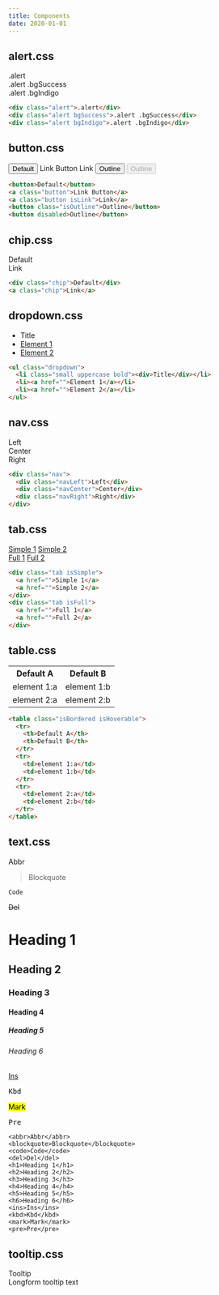 ```yaml
---
title: Components
date: 2020-01-01
---
```


## alert.css

<div class="alert">.alert</div>
<div class="alert bgSuccess">.alert .bgSuccess</div>
<div class="alert bgIndigo">.alert .bgIndigo</div>

```html
<div class="alert">.alert</div>
<div class="alert bgSuccess">.alert .bgSuccess</div>
<div class="alert bgIndigo">.alert .bgIndigo</div>
```

## button.css

<button>Default</button>
<a class="button">Link Button</a>
<a class="button isLink">Link</a>
<button class="isOutline">Outline</button>
<button disabled>Outline</button>

```html
<button>Default</button>
<a class="button">Link Button</a>
<a class="button isLink">Link</a>
<button class="isOutline">Outline</button>
<button disabled>Outline</button>
```

## chip.css

<p><div class="chip">Default</div>
<a class="chip">Link</a>
</p>

```html
<div class="chip">Default</div>
<a class="chip">Link</a>
```

## dropdown.css

<ul class="dropdown marB2">
  <li class="small uppercase bold"><div>Title</div></li>
  <li><a href="">Element 1</a></li>
  <li><a href="">Element 2</a></li>
</ul>

```html
<ul class="dropdown">
  <li class="small uppercase bold"><div>Title</div></li>
  <li><a href="">Element 1</a></li>
  <li><a href="">Element 2</a></li>
</ul>
```

## nav.css

<div class="nav marB2">
  <div class="navLeft">Left</div>
  <div class="navCenter">Center</div>
  <div class="navRight">Right</div>
</div>

```html
<div class="nav">
  <div class="navLeft">Left</div>
  <div class="navCenter">Center</div>
  <div class="navRight">Right</div>
</div>
```

## tab.css

<div class="tab isSimple marB2">
  <a href="">Simple 1</a>
  <a href="">Simple 2</a>
</div>

<div class="tab isFull marB2">
  <a href="">Full 1</a>
  <a href="">Full 2</a>
</div>

```html
<div class="tab isSimple">
  <a href="">Simple 1</a>
  <a href="">Simple 2</a>
</div>
<div class="tab isFull">
  <a href="">Full 1</a>
  <a href="">Full 2</a>
</div>
```

## table.css

<table class="isBordered isHoverable">
<tr>
  <th>Default A</th>
  <th>Default B</th>
</tr>
<tr>
  <td>element 1:a</td>
  <td>element 1:b</td>
</tr>
<tr>
  <td>element 2:a</td>
  <td>element 2:b</td>
</tr>
</table>

```html
<table class="isBordered isHoverable">
  <tr>
    <th>Default A</th>
    <th>Default B</th>
  </tr>
  <tr>
    <td>element 1:a</td>
    <td>element 1:b</td>
  </tr>
  <tr>
    <td>element 2:a</td>
    <td>element 2:b</td>
  </tr>
</table>
```

## text.css

<abbr>Abbr</abbr>

<blockquote>Blockquote</blockquote>

<code>Code</code>

<del>Del</del>

<h1>Heading 1</h1>
<h2>Heading 2</h2>
<h3>Heading 3</h3>
<h4>Heading 4</h4>
<h5>Heading 5</h5>
<h6>Heading 6</h6>

<ins>Ins</ins>

<kbd>Kbd</kbd>

<mark>Mark</mark>

<pre>Pre</pre>

```
<abbr>Abbr</abbr>
<blockquote>Blockquote</blockquote>
<code>Code</code>
<del>Del</del>
<h1>Heading 1</h1>
<h2>Heading 2</h2>
<h3>Heading 3</h3>
<h4>Heading 4</h4>
<h5>Heading 5</h5>
<h6>Heading 6</h6>
<ins>Ins</ins>
<kbd>Kbd</kbd>
<mark>Mark</mark>
<pre>Pre</pre>
```

## tooltip.css

<div class="tooltip">Tooltip
  <div class="tooltipText">Longform tooltip text</div>
<div>

